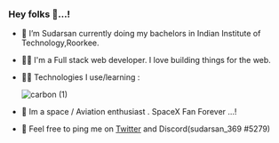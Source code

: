 ### Hey folks 👋...!

- 🔭 I’m Sudarsan currently doing my bachelors in Indian Institute of Technology,Roorkee. 
-  👨‍🚀️ I'm a Full stack web developer. I love building things for the web.
-  👨‍💻 Technologies I use/learning : <br>
 
       
      ![carbon (1)](https://user-images.githubusercontent.com/95534365/230791842-87f88083-957b-47ee-b412-01fbe004a41f.png)
      <br>
-   👾 Im a space / Aviation enthusiast .  SpaceX Fan Forever ...!
- 🌱 Feel free to ping me on [Twitter](https://twitter.com/SudarsanR14) and  Discord(sudarsan_369
#5279)

<!-- - **Currently Listening to :** 
<br>[![spotify-github-profile](https://spotify-github-profile.vercel.app/api/view?uid=31rmqn7cjkwrfkby3hdh3ityjlna&cover_image=true&theme=novatorem&show_offline=true&background_color=121212&bar_color=53b14f&bar_color_cover=true)](https://spotify-github-profile.vercel.app/api/view?uid=31rmqn7cjkwrfkby3hdh3ityjlna&redirect=true) -->


